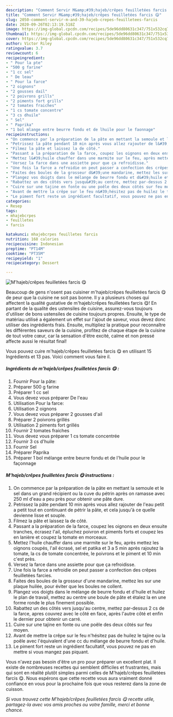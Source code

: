 ```yaml
---
description: "Comment Servir M&amp;#39;hajeb/crêpes feuilletées farcis 😋"
title: "Comment Servir M&amp;#39;hajeb/crêpes feuilletées farcis 😋"
slug: 2050-comment-servir-m-and-39-hajeb-crepes-feuilletees-farcis
date: 2020-09-26T02:13:19.518Z
image: https://img-global.cpcdn.com/recipes/5de96dd80631c347/751x532cq70/mhajebcrepes-feuilletees-farcis-😋-photo-principale-de-la-recette.jpg
thumbnail: https://img-global.cpcdn.com/recipes/5de96dd80631c347/751x532cq70/mhajebcrepes-feuilletees-farcis-😋-photo-principale-de-la-recette.jpg
cover: https://img-global.cpcdn.com/recipes/5de96dd80631c347/751x532cq70/mhajebcrepes-feuilletees-farcis-😋-photo-principale-de-la-recette.jpg
author: Victor Riley
ratingvalue: 3.7
reviewcount: 6
recipeingredient:
- " Pour la pte"
- "500 g farine"
- "1 cc sel"
- " De leau"
- " Pour la farce"
- "2 oignons"
- "2 gousses dail"
- "2 poivrons grills"
- "2 piments fort grills"
- "2 tomates fraiches"
- "1 cs tomate concentre"
- "3 cs dhuile"
- " Sel"
- " Paprika"
- "1 bol mlange entre beurre fondu et de lhuile pour le faonnage"
recipeinstructions:
- "On commence par la préparation de la pâte en mettant la semoule et le sel dans un grand récipient ou la cuve du pétrin après on ramasse avec 250 ml d&#39;eau a peu près pour obtenir une pâte dure."
- "Petrissez la pâte pendant 10 min après vous allez rajouter de l&#39;eau petit a petit tout en continuant de pétrir la pâte, et cela jusqu&#39;à ce quelle devienne lisse et souple."
- "Filmez la pâte et laissez la de côté."
- "Passant a la préparation de la farce, coupez les oignons en deux ensuite tranches, écrasez l&#39;ail, épluchez poivron et piments forts et coupez les en lanière et coupez la tomate en morceaux."
- "Mettez l&#39;huile chauffer dans une marmite sur le feu, après mettez les oignons coupés, l&#39;ail écrasé, sel et patika et 3 a 5 min après rajoutez la tomate, la cs de tomate concentrée, le poivrons et le piment et 10 min c&#39;est près."
- "Versez la farce dans une assiette pour que ça refroidisse."
- "Une fois la farce a refroidie on peut passer a confection des crêpes feuilletées farcies."
- "Faites des boules de la grosseur d&#39;une mandarine, mettez les sur une plaque huilée, pour éviter que les boules ne collent."
- "Plangez vos doigts dans le mélange de beurre fondu et d&#39;huile et huilez le plan de travail, mettez au centre une boule de pâte et étalez la en une forme ronde le plus finement possible."
- "Rabattez un des côtés vers jusqu&#39;au centre, mettez par-dessus 2 cs de la farce, apres couvrez avec le côté en face, après l&#39;autre côté et enfin le dernier pour obtenir un carré."
- "Cuire sur une tajine en fonte ou une poêle des deux côtés sur feu moyen."
- "Avant de mettre la crêpe sur le feu n&#39;hésitez pas de huilez le tajine ou la poêle avec l&#39;équivalent d&#39;une cc du mélange de beurre fondu et d&#39;huile."
- "Le piment fort reste un ingrédient facultatif, vous pouvez ne pas en mettre si vous mangez pas piquant."
categories:
- Resep
tags:
- mhajebcrpes
- feuilletes
- farcis

katakunci: mhajebcrpes feuilletes farcis 
nutrition: 168 calories
recipecuisine: Indonesian
preptime: "PT14M"
cooktime: "PT35M"
recipeyield: "1"
recipecategory: Dessert

---
```



![M&#39;hajeb/crêpes feuilletées farcis 😋](https://img-global.cpcdn.com/recipes/5de96dd80631c347/751x532cq70/mhajebcrepes-feuilletees-farcis-😋-photo-principale-de-la-recette.jpg)

Beaucoup de gens n'osent pas cuisiner m&#39;hajeb/crêpes feuilletées farcis 😋 de peur que la cuisine ne soit pas bonne. Il y a plusieurs choses qui affectent la qualité gustative de m&#39;hajeb/crêpes feuilletées farcis 😋! En partant de la qualité des ustensiles de cuisine, assurez-vous toujours d'utiliser de bons ustensiles de cuisine toujours propres. Ensuite, le type de matériau utilisé a également un effet sur l'ajout de saveur, vous devez donc utiliser des ingrédients frais. Ensuite, multipliez la pratique pour reconnaître les différentes saveurs de la cuisine, profitez de chaque étape de la cuisine de tout votre cœur, car la sensation d'être excité, calme et non pressé affecte aussi le résultat final!

<!--inarticleads1-->

Vous pouvez cuire m&#39;hajeb/crêpes feuilletées farcis 😋 en utilisant 15 Ingrédients et 13 pas. Voici comment vous faire il.

##### Ingrédients de m&#39;hajeb/crêpes feuilletées farcis 😋 :

1. Fournir  Pour la pâte:
1. Préparer 500 g farine
1. Préparer 1 cc sel
1. Vous devez vous préparer  De l&#39;eau
1. Utilisation  Pour la farce:
1. Utilisation 2 oignons
1. Vous devez vous préparer 2 gousses d&#39;ail
1. Préparer 2 poivrons grillés
1. Utilisation 2 piments fort grillés
1. Fournir 2 tomates fraiches
1. Vous devez vous préparer 1 cs tomate concentrée
1. Fournir 3 cs d&#39;huile
1. Fournir  Sel
1. Préparer  Paprika
1. Préparer 1 bol mélange entre beurre fondu et de l&#39;huile pour le façonnage




<!--inarticleads2-->

##### M&#39;hajeb/crêpes feuilletées farcis 😋 instructions :

1. On commence par la préparation de la pâte en mettant la semoule et le sel dans un grand récipient ou la cuve du pétrin après on ramasse avec 250 ml d&#39;eau a peu près pour obtenir une pâte dure.
1. Petrissez la pâte pendant 10 min après vous allez rajouter de l&#39;eau petit a petit tout en continuant de pétrir la pâte, et cela jusqu&#39;à ce quelle devienne lisse et souple.
1. Filmez la pâte et laissez la de côté.
1. Passant a la préparation de la farce, coupez les oignons en deux ensuite tranches, écrasez l&#39;ail, épluchez poivron et piments forts et coupez les en lanière et coupez la tomate en morceaux.
1. Mettez l&#39;huile chauffer dans une marmite sur le feu, après mettez les oignons coupés, l&#39;ail écrasé, sel et patika et 3 a 5 min après rajoutez la tomate, la cs de tomate concentrée, le poivrons et le piment et 10 min c&#39;est près.
1. Versez la farce dans une assiette pour que ça refroidisse.
1. Une fois la farce a refroidie on peut passer a confection des crêpes feuilletées farcies.
1. Faites des boules de la grosseur d&#39;une mandarine, mettez les sur une plaque huilée, pour éviter que les boules ne collent.
1. Plangez vos doigts dans le mélange de beurre fondu et d&#39;huile et huilez le plan de travail, mettez au centre une boule de pâte et étalez la en une forme ronde le plus finement possible.
1. Rabattez un des côtés vers jusqu&#39;au centre, mettez par-dessus 2 cs de la farce, apres couvrez avec le côté en face, après l&#39;autre côté et enfin le dernier pour obtenir un carré.
1. Cuire sur une tajine en fonte ou une poêle des deux côtés sur feu moyen.
1. Avant de mettre la crêpe sur le feu n&#39;hésitez pas de huilez le tajine ou la poêle avec l&#39;équivalent d&#39;une cc du mélange de beurre fondu et d&#39;huile.
1. Le piment fort reste un ingrédient facultatif, vous pouvez ne pas en mettre si vous mangez pas piquant.




<!--inarticleads1-->

<p>
Vous n'avez pas besoin d'être un pro pour préparer un excellent plat. Il existe de nombreuses recettes qui semblent difficiles et frustrantes, mais qui sont en réalité plutôt simples parmi celles de M&#39;hajeb/crêpes feuilletées farcis 😋. Nous espérons que cette recette vous aura vraiment donné confiance en vous pour la prochaine fois que vous resterez dans la zone de cuisson.
</p>

<p>
<i>Si vous trouvez cette M&#39;hajeb/crêpes feuilletées farcis 😋 recette utile, partagez-la avec vos amis proches ou votre famille, merci et bonne chance.</i>
</p>
